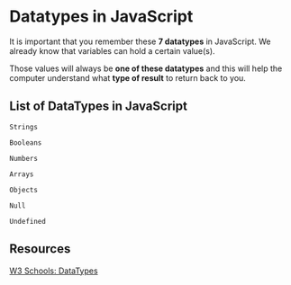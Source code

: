 # Datatypes in JavaScript 

It is important that you remember these **7 datatypes** in JavaScript. We already know that variables can hold a certain value(s). 

Those values will always be **one of these datatypes** and this will help the computer understand what **type of result** to return back to you. 


## List of DataTypes in JavaScript 

`Strings`

`Booleans`

`Numbers`

`Arrays`

`Objects`

`Null`

`Undefined`

## Resources 

[W3 Schools: DataTypes](https://www.w3schools.com/js/js_datatypes.asp)

